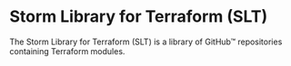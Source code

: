 # Storm Library for Terraform (SLT)

The Storm Library for Terraform (SLT) is a library of GitHub™ repositories containing Terraform modules.